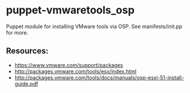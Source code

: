 # puppet-vmwaretools_osp

Puppet module for installing VMware tools via OSP. See manifests/init.pp for more.

Resources:
--
- https://www.vmware.com/support/packages
- http://packages.vmware.com/tools/esx/index.html
- http://packages.vmware.com/tools/docs/manuals/osp-esxi-51-install-guide.pdf
